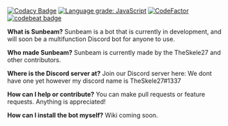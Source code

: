 [![Codacy Badge](https://api.codacy.com/project/badge/Grade/c8c9a440a43d43af8ac53f73b85fbb08)](https://www.codacy.com?utm_source=github.com&amp;utm_medium=referral&amp;utm_content=TheSkele27/skele-sbot&amp;utm_campaign=Badge_Grade)
[![Language grade: JavaScript](https://img.shields.io/lgtm/grade/javascript/g/TheSkele27/skele-sbot.svg?logo=lgtm&logoWidth=18)](https://lgtm.com/projects/g/TheSkele27/skele-sbot/context:javascript)
[![CodeFactor](https://www.codefactor.io/repository/github/theskele27/skele-sbot/badge)](https://www.codefactor.io/repository/github/theskele27/skele-sbot)
[![codebeat badge](https://codebeat.co/badges/7626dab5-dbc5-42f3-a61f-f198b1ac7e7b)](https://codebeat.co/projects/github-com-theskele27-skele-sbot-master)

**What is Sunbeam?** Sunbeam is a bot that is currently in development, and will soon be a multifunction Discord bot for anyone to use.

**Who made Sunbeam?** Sunbeam is currently made by the TheSkele27 and other contributors.

**Where is the Discord server at?** Join our Discord server here: We dont have one yet however my discord name is TheSkele27#1337

**How can I help or contribute?** You can make pull requests or feature requests. Anything is appreciated!

**How can I install the bot myself?** Wiki coming soon.
